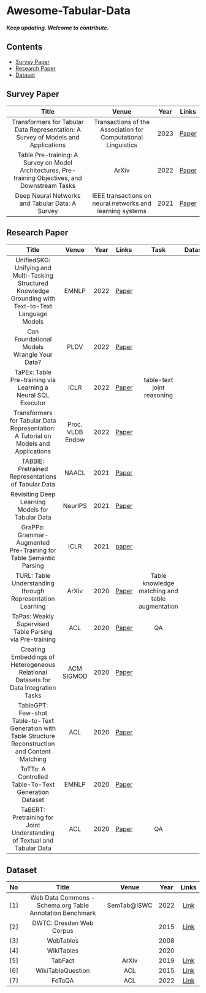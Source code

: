 # Awesome-Tabular-Data
_**Keep updating. Welcome to contribute.**_

## Contents
- [Survey Paper](#survey)
- [Research Paper](#research_paper)
- [Dataset](#dataset)

## <span id = "survey"> **Survey Paper** </span>
| Title | Venue | Year |Links |
| :--------------------: | :-------------: | :-----: | :-------: |
| Transformers for Tabular Data Representation: A Survey of Models and Applications | Transactions of the Association for Computational Linguistics | 2023 | [Paper](https://www.semanticscholar.org/paper/Transformers-for-Tabular-Data-Representation%3A-A-of-Badaro-Saeed/18ff1542d5a2a4490c7b3f21522bf1343889f700) |
| Table Pre-training: A Survey on Model Architectures, Pre-training Objectives, and Downstream Tasks | ArXiv | 2022 | [Paper](https://www.semanticscholar.org/paper/Table-Pre-training%3A-A-Survey-on-Model-Pretraining-Dong-Cheng/49f4b4ca86e574c7ec688cfd45d2e17ff079c313) |
| Deep Neural Networks and Tabular Data: A Survey | IEEE transactions on neural networks and learning systems | 2021 | [Paper](https://pubmed.ncbi.nlm.nih.gov/37015381/) |



## <span id = "research_paper"> **Research Paper** </span>
| Title | Venue | Year |Links | Task | Dataset |
| :--------------------: | :-------------: | :-----: | :-------: | :--------: | :--------: |
| UnifiedSKG: Unifying and Multi-Tasking Structured Knowledge Grounding with Text-to-Text Language Models | EMNLP | 2022 | [Paper](https://arxiv.org/abs/2201.05966) |  |  |
| Can Foundational Models Wrangle Your Data? | PLDV | 2022 | [Paper](https://www.vldb.org/pvldb/vol16/p738-narayan.pdf) |  |  |
| TaPEx: Table Pre-training via Learning a Neural SQL Executor | ICLR | 2022 | [Paper](https://paperswithcode.com/paper/tapex-table-pre-training-via-learning-a) | table-text joint reasoning |  |
| Transformers for Tabular Data Representation: A Tutorial on Models and Applications | Proc. VLDB Endow | 2022 | [Paper](https://www.vldb.org/pvldb/vol15/p3746-badaro.pdf) |  |  |
| TABBIE: Pretrained Representations of Tabular Data | NAACL | 2021 | [Paper](https://www.semanticscholar.org/paper/TABBIE%3A-Pretrained-Representations-of-Tabular-Data-Iida-Thai/386bfd0e411dee4f512a8737c55dd84846981182) |  |  |
| Revisiting Deep Learning Models for Tabular Data | NeurIPS | 2021 | [Paper](https://www.semanticscholar.org/paper/Revisiting-Deep-Learning-Models-for-Tabular-Data-Gorishniy-Rubachev/79144d57d8145834bca9ca11c9327d15204ba872) |  |  |
| GraPPa: Grammar-Augmented Pre-Training for Table Semantic Parsing | ICLR | 2021 | [paper](https://www.semanticscholar.org/paper/GraPPa%3A-Grammar-Augmented-Pre-Training-for-Table-Yu-Wu/8b2cbb2f101b025c16e12d0d7628f65e5378e10d) |  |  |
| TURL: Table Understanding through Representation Learning | ArXiv | 2020 | [Paper](https://www.semanticscholar.org/paper/TURL%3A-Table-Understanding-through-Representation-Deng-Sun/5b3d791caf682998bbd96ce08a98bfc95a86b3a6) | Table knowledge matching and table augmentation |  |
| TaPas: Weakly Supervised Table Parsing via Pre-training | ACL | 2020 | [Paper](https://www.semanticscholar.org/paper/TaPas%3A-Weakly-Supervised-Table-Parsing-via-Herzig-Nowak/52cb05d721688cb766c6e282e9d55c3b8e3dc0cf) | QA |  |
| Creating Embeddings of Heterogeneous Relational Datasets for Data Integration Tasks | ACM SIGMOD | 2020 | [Paper](https://www.semanticscholar.org/paper/Creating-Embeddings-of-Heterogeneous-Relational-for-Cappuzzo-Papotti/6eb4d128282b4e07eccdb0a0b6fe54006f63ba4c) |  |  |
| TableGPT: Few-shot Table-to-Text Generation with Table Structure Reconstruction and Content Matching | ACL | 2020 | [Paper](https://www.semanticscholar.org/paper/TableGPT%3A-Few-shot-Table-to-Text-Generation-with-Gong-Sun/7e57f8aeed2074ea0a943c619cac4a78f28628f4) |  |  |
| ToTTo: A Controlled Table-To-Text Generation Dataset | EMNLP | 2020 | [Paper](https://aclanthology.org/2020.emnlp-main.89.pdf) |  |  |
| TaBERT: Pretraining for Joint Understanding of Textual and Tabular Data | ACL | 2020 | [Paper](https://www.semanticscholar.org/paper/TaBERT%3A-Pretraining-for-Joint-Understanding-of-and-Yin-Neubig/a5b1d1cab073cb746a990b37d42dc7b67763f881) | QA |  |




## <span id = "dataset"> **Dataset** </span>
| No | Title | Venue | Year |Links |
| :--: | :--------------------: | :-------------: | :-----: | :-------: |
| <span id = "WDC">[1]</span> | Web Data Commons - Schema.org Table Annotation Benchmark | SemTab@ISWC | 2022 | [Link](https://github.com/wbsg-uni-mannheim/wdc-sotab) |
| <span id = "DWTC">[2]</span> | DWTC: Dresden Web Corpus |  | 2015 | [Link](https://wwwdb.inf.tu-dresden.de/misc/dwtc) |
| <span id = "WebT">[3]</span> | WebTables |  | 2008 |  |
| <span id = "WikiT">[4]</span> | WikiTables |  | 2020 |  |
| <span id = "TabFact">[5]</span> | TabFact | ArXiv | 2019 | [Link](https://www.semanticscholar.org/paper/TabFact%3A-A-Large-scale-Dataset-for-Table-based-Fact-Chen-Wang/ee4e24bdedd4d2e4be977bd0ca9f68a06ebb4d96) |
| <span id = "WikiTableQuestion">[6]</span> | WikiTableQuestion | ACL | 2015 | [Link](https://ppasupat.github.io/WikiTableQuestions/) |
| <span id = "FetaQA">[7]</span> | FeTaQA | ACL | 2022 | [Link](https://aclanthology.org/2022.tacl-1.3/) |
